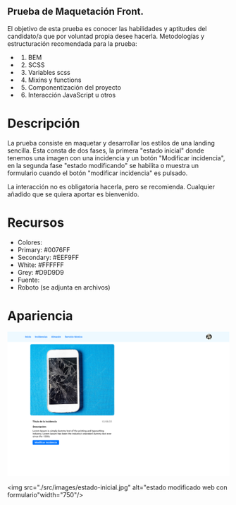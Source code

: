 ## Prueba de Maquetación Front.

El objetivo de esta prueba es conocer las habilidades y aptitudes del candidato/a que por voluntad propia desee hacerla.
Metodologías y estructuración recomendada para la prueba:

- 1. BEM
- 2. SCSS
- 3. Variables scss
- 4. Mixins y functions
- 5. Componentización del proyecto
- 6. Interacción JavaScript u otros

# Descripción

La prueba consiste en maquetar y desarrollar los estilos de una landing sencilla.
Esta consta de dos fases, la primera "estado inicial" donde tenemos una imagen con una incidencia y un botón "Modificar incidencia", en la segunda fase "estado modificando" se habilita o muestra un formulario cuando el botón "modificar incidencia" es pulsado.

La interacción no es obligatoria hacerla, pero se recomienda.
Cualquier añadido que se quiera aportar es bienvenido.

# Recursos

- Colores:
- Primary: #0076FF
- Secondary: #EEF9FF
- White: #FFFFFF
- Grey: #D9D9D9
- Fuente:
- Roboto (se adjunta en archivos)

# Apariencia

<img src="./src/images/estado-inicial.jpg" alt="estado inicial web" width="750">

<img src="./src/images/estado-inicial.jpg" alt="estado modificado web con formulario"width="750"/>